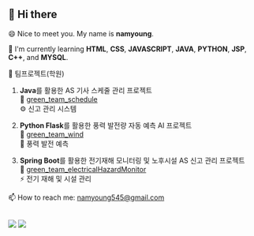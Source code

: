## 👋 Hi there
😄 Nice to meet you. My name is **namyoung**.

🌱 I'm currently learning **HTML**, **CSS**, **JAVASCRIPT**, **JAVA**, **PYTHON**, **JSP**, **C++**, and **MYSQL**.

👯 팀프로젝트(학원)
1. **Java**를 활용한 AS 기사 스케줄 관리 프로젝트  
   🔗 [green_team_schedule](https://github.com/namyoung545/green_team_schedule)  
   ⚙️ 신고 관리 시스템

2. **Python Flask**를 활용한 풍력 발전량 자동 예측 AI 프로젝트  
   🔗 [green_team_wind](https://github.com/namyoung545/green_team_wind)  
   💨 풍력 발전 예측

3. **Spring Boot**를 활용한 전기재해 모니터링 및 노후시설 AS 신고 관리 프로젝트  
   🔗 [green_team_electricalHazardMonitor](https://github.com/namyoung545/green_team_electricalHazardMonitor)  
   ⚡ 전기 재해 및 시설 관리

📫 How to reach me: namyoung545@gmail.com
<br><br>

<div align="left">
  <img src="https://github-readme-stats.vercel.app/api/top-langs/?username=namyoung545&theme=default" />
  <img src="https://github-readme-stats.vercel.app/api?username=namyoung545&show_icons=true&theme=default" />
</div>


<!--
**namyoung545/namyoung545** is a ✨ _special_ ✨ repository because its `README.md` (this file) appears on your GitHub profile.

Here are some ideas to get you started:

- 🔭 I’m currently working on ...
- 🌱 I’m currently learning ...
- 👯 I’m looking to collaborate on ...
- 🤔 I’m looking for help with ...
- 💬 Ask me about ...
- 📫 How to reach me: ...
- 😄 Pronouns: ...
- ⚡ Fun fact: ...
-->
